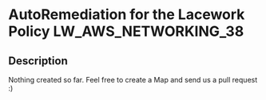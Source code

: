 # AutoRemediation for the Lacework Policy LW_AWS_NETWORKING_38

## Description
Nothing created so far. Feel free to create a Map and send us a pull request :)
